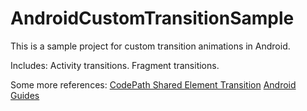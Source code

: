 # AndroidCustomTransitionSample
This is a sample project for custom transition animations in Android.

Includes:
Activity transitions.
Fragment transitions.

Some more references:
[CodePath Shared Element Transition](https://guides.codepath.com/android/Shared-Element-Activity-Transition)
[Android Guides](https://github.com/codepath/android_guides/wiki/Shared-Element-Activity-Transition)